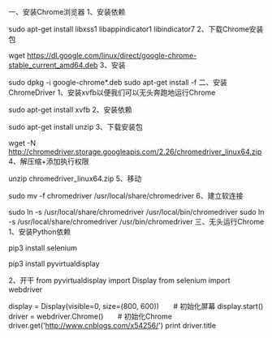
一、安装Chrome浏览器
1、安装依赖

sudo apt-get install libxss1 libappindicator1 libindicator7
2、下载Chrome安装包

wget https://dl.google.com/linux/direct/google-chrome-stable_current_amd64.deb
3、安装

sudo dpkg -i google-chrome*.deb
sudo apt-get install -f
二、安装ChromeDriver
1、安装xvfb以便我们可以无头奔跑地运行Chrome

sudo apt-get install xvfb
2、安装依赖

sudo apt-get install unzip
3、下载安装包

wget -N http://chromedriver.storage.googleapis.com/2.26/chromedriver_linux64.zip
 4、解压缩+添加执行权限

unzip chromedriver_linux64.zip
5、移动

sudo mv -f chromedriver /usr/local/share/chromedriver
6、建立软连接

sudo ln -s /usr/local/share/chromedriver /usr/local/bin/chromedriver
sudo ln -s /usr/local/share/chromedriver /usr/bin/chromedriver
三、无头运行Chrome
1、安装Python依赖

pip3 install selenium

pip3 install pyvirtualdisplay

2、开干
from pyvirtualdisplay import Display
from selenium import webdriver
 
display = Display(visible=0, size=(800, 600))　　# 初始化屏幕
display.start()　　
driver = webdriver.Chrome()　　# 初始化Chrome
driver.get('http://www.cnblogs.com/x54256/')
print driver.title
